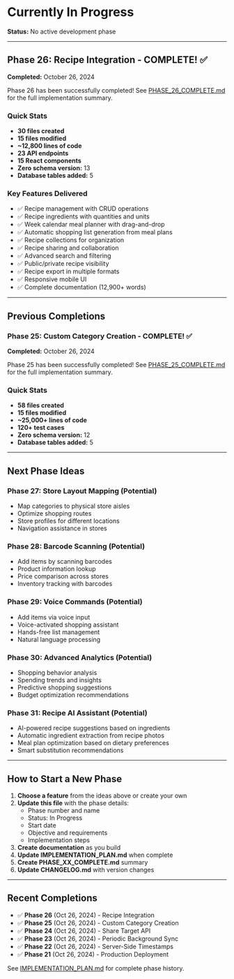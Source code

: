 # Currently In Progress

**Status:** No active development phase

---

## Phase 26: Recipe Integration - COMPLETE! ✅

**Completed:** October 26, 2024

Phase 26 has been successfully completed! See [PHASE_26_COMPLETE.md](./PHASE_26_COMPLETE.md) for the full implementation summary.

### Quick Stats
- **30 files created**
- **15 files modified**
- **~12,800 lines of code**
- **23 API endpoints**
- **15 React components**
- **Zero schema version:** 13
- **Database tables added:** 5

### Key Features Delivered
- ✅ Recipe management with CRUD operations
- ✅ Recipe ingredients with quantities and units
- ✅ Week calendar meal planner with drag-and-drop
- ✅ Automatic shopping list generation from meal plans
- ✅ Recipe collections for organization
- ✅ Recipe sharing and collaboration
- ✅ Advanced search and filtering
- ✅ Public/private recipe visibility
- ✅ Recipe export in multiple formats
- ✅ Responsive mobile UI
- ✅ Complete documentation (12,900+ words)

---

## Previous Completions

### Phase 25: Custom Category Creation - COMPLETE! ✅

**Completed:** October 26, 2024

Phase 25 has been successfully completed! See [PHASE_25_COMPLETE.md](./PHASE_25_COMPLETE.md) for the full implementation summary.

### Quick Stats
- **58 files created**
- **15 files modified**
- **~25,000+ lines of code**
- **120+ test cases**
- **Zero schema version:** 12
- **Database tables added:** 5

---

## Next Phase Ideas

### Phase 27: Store Layout Mapping (Potential)
- Map categories to physical store aisles
- Optimize shopping routes
- Store profiles for different locations
- Navigation assistance in stores

### Phase 28: Barcode Scanning (Potential)
- Add items by scanning barcodes
- Product information lookup
- Price comparison across stores
- Inventory tracking with barcodes

### Phase 29: Voice Commands (Potential)
- Add items via voice input
- Voice-activated shopping assistant
- Hands-free list management
- Natural language processing

### Phase 30: Advanced Analytics (Potential)
- Shopping behavior analysis
- Spending trends and insights
- Predictive shopping suggestions
- Budget optimization recommendations

### Phase 31: Recipe AI Assistant (Potential)
- AI-powered recipe suggestions based on ingredients
- Automatic ingredient extraction from recipe photos
- Meal plan optimization based on dietary preferences
- Smart substitution recommendations

---

## How to Start a New Phase

1. **Choose a feature** from the ideas above or create your own
2. **Update this file** with the phase details:
   - Phase number and name
   - Status: In Progress
   - Start date
   - Objective and requirements
   - Implementation steps
3. **Create documentation** as you build
4. **Update IMPLEMENTATION_PLAN.md** when complete
5. **Create PHASE_XX_COMPLETE.md** summary
6. **Update CHANGELOG.md** with version changes

---

## Recent Completions

- ✅ **Phase 26** (Oct 26, 2024) - Recipe Integration
- ✅ **Phase 25** (Oct 26, 2024) - Custom Category Creation
- ✅ **Phase 24** (Oct 26, 2024) - Share Target API
- ✅ **Phase 23** (Oct 26, 2024) - Periodic Background Sync
- ✅ **Phase 22** (Oct 26, 2024) - Server-Side Timestamps
- ✅ **Phase 21** (Oct 26, 2024) - Production Deployment

See [IMPLEMENTATION_PLAN.md](./IMPLEMENTATION_PLAN.md) for complete phase history.
